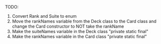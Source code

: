 TODO:
1. Convert Rank and Suite to enum
2. Move the rankNames variable from the Deck class to the Card class and change the Card constructor to NOT take the rankName
3. Make the suiteNames variable in the Deck class "private static final"
4. Make the rankNames variable in the Card class "private static final"

